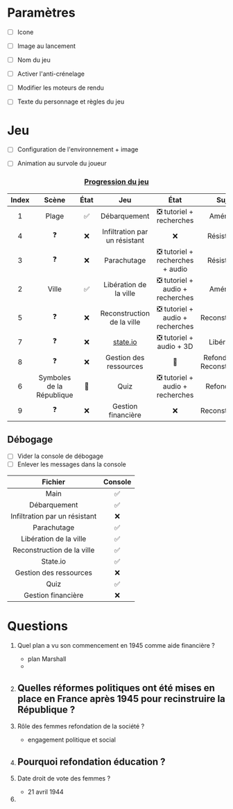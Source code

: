 # Paramètres

- [ ] Icone
- [ ] Image au lancement
- [ ] Nom du jeu
- [ ] Activer l'anti-crénelage
- [ ] Modifier les moteurs de rendu
- [ ] Texte du personnage et règles du jeu



# Jeu

- [ ] Configuration de l'environnement + image

- [ ] Animation au survole du joueur


<center>
	<h3>
        <u>Progression du jeu</u>
    </h3>
</center>

| Index | Scène | État |          Jeu           | État | Sujet |
| :---: | :---: | :--: | :--------------------: | :--: | :--: |
|   1   | Plage |  ✅   |      Débarquement      |   ❎ tutoriel + recherches   |   Amérique   |
|   4   |             ❓             |  ❌   |                Infiltration par un résistant                 |                       ❌                       | Résistance |
|   3   |   ❓   |  ❌   |           Parachutage |  ❎ tutoriel + recherches + audio  | Résistance |
|   2   | Ville |  ✅   | Libération de la ville | ❎ tutoriel + audio + recherches | Amérique |
|   5   |             ❓             |  ❌   |                  Reconstruction de la ville                  |        ❎ tutoriel + audio + recherches        | Reconstruction |
|   7   |             ❓             |  ❌   | [state.io](https://play.google.com/store/apps/details?id=io.state.fight) | ❎ tutoriel + audio +  3D | Libération |
|   8   |             ❓             |  ❌   |                    Gestion des ressources                    |                       🔄️                       | Refondation / Reconstruction |
|   6   | Symboles de la République |  🔄️   |                             Quiz                             |        ❎ tutoriel + audio + recherches        | Refondation |
|   9   | ❓ | ❌ |                      Gestion financière                      | ❌ | Reconstruction |



## Débogage

- [ ] Vider la console de débogage
- [ ] Enlever les messages dans la console

|            Fichier            | Console |
| :---------------------------: | :-----: |
|             Main              |    ✅    |
|         Débarquement          |    ✅    |
| Infiltration par un résistant |    ❌    |
|          Parachutage          |    ✅    |
|    Libération de la ville     |    ✅    |
|  Reconstruction de la ville   |    ✅    |
|           State.io            |    ✅    |
|    Gestion des ressources     |    ❌    |
|             Quiz              |    ✅    |
|      Gestion financière       |    ❌    |



# Questions

1. Quel plan a vu son commencement en 1945 comme aide financière ?
	- plan Marshall
	- 

2. Quelles réformes politiques ont été mises en place en France après 1945 pour recinstruire la République ?
	- 

3. Rôle des femmes refondation de la société ?
	- engagement politique et social

4. Pourquoi refondation éducation ?
	- 

5. Date droit de vote des femmes ?
	- 21 avril 1944
6. 
